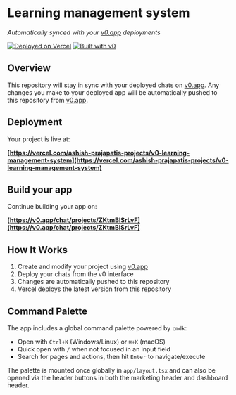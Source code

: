 # Learning management system

*Automatically synced with your [v0.app](https://v0.app) deployments*

[![Deployed on Vercel](https://img.shields.io/badge/Deployed%20on-Vercel-black?style=for-the-badge&logo=vercel)](https://vercel.com/ashish-prajapatis-projects/v0-learning-management-system)
[![Built with v0](https://img.shields.io/badge/Built%20with-v0.app-black?style=for-the-badge)](https://v0.app/chat/projects/ZKtmBlSrLvF)

## Overview

This repository will stay in sync with your deployed chats on [v0.app](https://v0.app).
Any changes you make to your deployed app will be automatically pushed to this repository from [v0.app](https://v0.app).

## Deployment

Your project is live at:

**[https://vercel.com/ashish-prajapatis-projects/v0-learning-management-system](https://vercel.com/ashish-prajapatis-projects/v0-learning-management-system)**

## Build your app

Continue building your app on:

**[https://v0.app/chat/projects/ZKtmBlSrLvF](https://v0.app/chat/projects/ZKtmBlSrLvF)**

## How It Works

1. Create and modify your project using [v0.app](https://v0.app)
2. Deploy your chats from the v0 interface
3. Changes are automatically pushed to this repository
4. Vercel deploys the latest version from this repository

## Command Palette

The app includes a global command palette powered by `cmdk`:

- Open with `Ctrl+K` (Windows/Linux) or `⌘+K` (macOS)
- Quick open with `/` when not focused in an input field
- Search for pages and actions, then hit `Enter` to navigate/execute

The palette is mounted once globally in `app/layout.tsx` and can also be opened via the header buttons in both the marketing header and dashboard header.